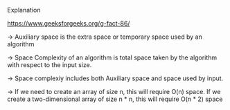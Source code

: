 Explanation

https://www.geeksforgeeks.org/g-fact-86/

-> Auxiliary space is the extra space or temporary space used by an algorithm

-> Space Complexity of an algorithm is total space taken by the algorithm with respect to the input size.

-> Space complexiy includes both Auxiliary space and space used by input.

-> If we need to create an array of size n, this will require O(n) space. If we create a two-dimensional array of size n * n, this will require O(n * 2) space